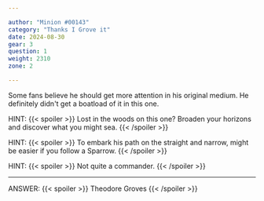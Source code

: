 ```yaml
---

author: "Minion #00143"
category: "Thanks I Grove it"
date: 2024-08-30
gear: 3
question: 1
weight: 2310
zone: 2

---
```


Some fans believe he should get more attention in his original medium. He definitely didn't get a boatload of it in this one.

HINT: {{< spoiler >}} Lost in the woods on this one? Broaden your horizons and discover what you might sea. {{< /spoiler >}}

HINT: {{< spoiler >}} To embark his path on the straight and narrow, might be easier if you follow a Sparrow. {{< /spoiler >}}

HINT: {{< spoiler >}} Not quite a commander. {{< /spoiler >}}

---

ANSWER: {{< spoiler >}} Theodore Groves {{< /spoiler >}}

